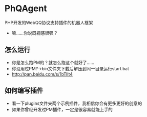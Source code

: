 # PhQAgent
PHP开发的WebQQ协议支持插件的机器人框架
 - 嘛……你说既视感很强？

## 怎么运行
 - 你是怎么跑PM的？就怎么跑这个就好了……
 - 你没用过PM?->bin文件夹下载后解压到同一目录运行start.bat
 - http://pan.baidu.com/s/1bTlIt4

## 如何编写插件
 - 看一下plugins文件夹两个示例插件，我相信你会有更多更好的创意的
 - 如果你曾经开发过PM插件，一定是很容易就能上手的
